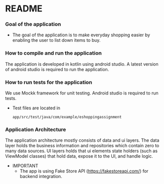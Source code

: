 # README #

### Goal of the application ###

* The goal of the application is to make everyday shopping easier by enabling the user to list down items to buy.


### How to compile and run the application ###
The application is developed in kotlin using android studio. A latest version of android studio is required to run the application.


### How to run tests for the application ###
We use Mockk framework for unit testing. Android studio is required to run tests.
* Test files are located in
    ```
    app/src/test/java/com/example/eshoppingassignment
    ```

### Application Architecture ###
The application architecture mostly consists of data and ui layers. The data layer holds the business information and repositories which contain zero to many data sources. UI layers holds that ui elements state holders (such as ViewModel classes) that hold data, expose it to the UI, and handle logic.


* IMPORTANT
  * The app is using Fake Store API (https://fakestoreapi.com/) for backend integration.